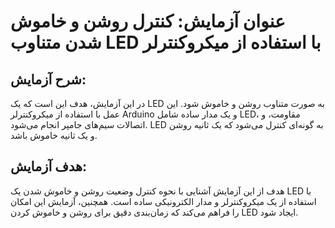 # عنوان آزمایش: کنترل روشن و خاموش شدن متناوب LED با استفاده از میکروکنترلر

## شرح آزمایش: 
در این آزمایش، هدف این است که یک LED به صورت متناوب روشن و خاموش شود. این عمل با استفاده از میکروکنترلر Arduino و یک مدار ساده شامل LED، مقاومت، و اتصالات سیم‌های جامپر انجام می‌شود. LED به گونه‌ای کنترل می‌شود که یک ثانیه روشن و یک ثانیه خاموش باشد.

## هدف آزمایش:
هدف از این آزمایش آشنایی با نحوه کنترل وضعیت روشن و خاموش شدن یک LED با استفاده از یک میکروکنترلر و مدار الکترونیکی ساده است. همچنین، آزمایش این امکان را فراهم می‌کند که زمان‌بندی دقیق برای روشن و خاموش کردن LED ایجاد شود.

